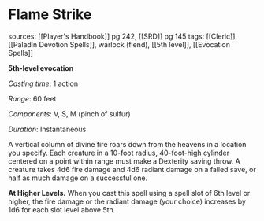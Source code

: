 # Flame Strike
sources: [[Player's Handbook]] pg 242, [[SRD]] pg 145
tags: [[Cleric]], [[Paladin Devotion Spells]], warlock (fiend), [[5th level]], [[Evocation Spells]]

**5th-level evocation**

*Casting time*: 1 action

*Range*: 60 feet

*Components*: V, S, M (pinch of sulfur)

*Duration*: Instantaneous

A vertical column of divine fire roars down from the heavens in a location you specify. Each creature in a 10-foot radius, 40-foot-high cylinder centered on a point within range must make a Dexterity saving throw. A creature takes 4d6 fire damage and 4d6 radiant damage on a failed save, or half as much damage on a successful one.

**At Higher Levels.** When you cast this spell using a spell slot of 6th level or higher, the fire damage or the radiant damage (your choice) increases by 1d6 for each slot level above 5th.
